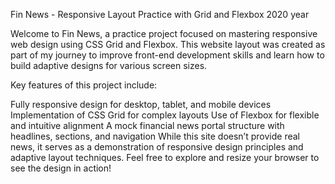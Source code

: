 Fin News - Responsive Layout Practice with Grid and Flexbox 2020 year

Welcome to Fin News, a practice project focused on mastering responsive web design using CSS Grid and Flexbox. This website layout was created as part of my journey to improve front-end development skills and learn how to build adaptive designs for various screen sizes.

Key features of this project include:

Fully responsive design for desktop, tablet, and mobile devices
Implementation of CSS Grid for complex layouts
Use of Flexbox for flexible and intuitive alignment
A mock financial news portal structure with headlines, sections, and navigation
While this site doesn’t provide real news, it serves as a demonstration of responsive design principles and adaptive layout techniques. Feel free to explore and resize your browser to see the design in action!
